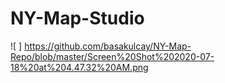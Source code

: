 # NY-Map-Studio
 ![ ] https://github.com/basakulcay/NY-Map-Repo/blob/master/Screen%20Shot%202020-07-18%20at%204.47.32%20AM.png
